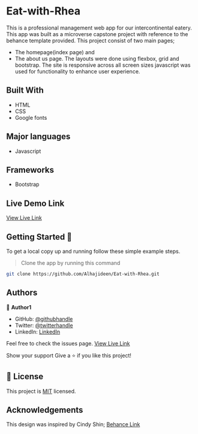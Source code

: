 # Eat-with-Rhea

This is a professional management web app for our intercontinental eatery. This app was built as a microverse capstone project with reference to the behance template provided. This project consist of two main pages;

- The homepage(index page) and
- The about us page.
  The layouts were done using flexbox, grid and bootstrap. The site is responsive across all screen sizes javascript was used for functionality to enhance user experience.

## Built With

- HTML
- CSS
- Google fonts

## Major languages

- Javascript

## Frameworks

- Bootstrap

## Live Demo Link

[View Live Link](https://alhajideen.github.io/Eat-with-Rhea/)

## Getting Started 🏁

To get a local copy up and running follow these simple example steps.

> Clone the app by running this command

```bash
git clone https://github.com/Alhajideen/Eat-with-Rhea.git
```

## Authors

👤 **Author1**

- GitHub: [@githubhandle](https://github.com/Alhajideen)
- Twitter: [@twitterhandle](https://twitter.com/Alhaji_deen1)
- LinkedIn: [LinkedIn](https://linkedin.com/in/nurudeen-salifu-776753244)

Feel free to check the issues page.
[View Live Link](https://github.com/Alhajideen/Eat-with-Rhea/issues)

Show your support
Give a ⭐️ if you like this project!

## 📝 License

This project is [MIT](./LICENSE) licensed.

## Acknowledgements

This design was inspired by Cindy Shin;
[Behance Link](hhttps://www.behance.net/adagio07)
